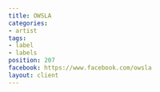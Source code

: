 ```yaml
---
title: OWSLA
categories:
- artist
tags:
- label
- labels
position: 207
facebook: https://www.facebook.com/owsla
layout: client
---
```



